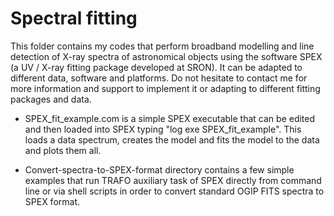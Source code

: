 # Spectral fitting
This folder contains my codes that perform broadband modelling and line detection of X-ray spectra of astronomical objects using the software SPEX (a UV / X-ray fitting package developed at SRON). It can be adapted to different data, software and platforms. Do not hesitate to contact me for more information and support to implement it or adapting to different fitting packages and data.

- SPEX_fit_example.com is a simple SPEX executable that can be edited and then loaded into SPEX typing "log exe SPEX_fit_example". This loads a data spectrum, creates the model and fits the model to the data and plots them all.

- Convert-spectra-to-SPEX-format directory contains a few simple examples that run TRAFO auxiliary task of SPEX directly from command line or via shell scripts in order to convert standard OGIP FITS spectra to SPEX format.
